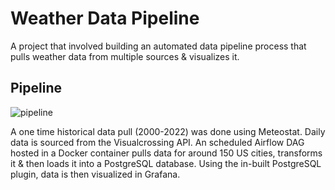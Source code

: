 # Weather Data Pipeline

A project that involved building an automated data pipeline process that pulls weather data from multiple sources & visualizes it.

## Pipeline

![pipeline](https://user-images.githubusercontent.com/32349457/203732202-607e0f8e-05b1-41c7-ae47-bba9dec8f0ad.png)

A one time historical data pull (2000-2022) was done using Meteostat. Daily data is sourced from the Visualcrossing API. An scheduled Airflow DAG hosted in a Docker container pulls data for around 150 US cities, transforms it & then loads it into a PostgreSQL database. Using the in-built PostgreSQL plugin, data is then visualized in Grafana.
